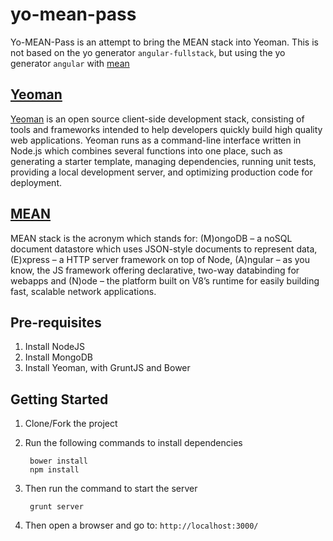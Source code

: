 yo-mean-pass
============

Yo-MEAN-Pass is an attempt to bring the MEAN stack into Yeoman. This is not based on the yo generator `angular-fullstack`, but using the yo generator `angular` with [mean](https://github.com/linnovate/mean) 

## [Yeoman](http://yeoman.io/) ##

[Yeoman](http://yeoman.io/) is an open source client-side development stack, consisting of tools and frameworks intended to help developers quickly build high quality web applications. Yeoman runs as a command-line interface written in Node.js which combines several functions into one place, such as generating a starter template, managing dependencies, running unit tests, providing a local development server, and optimizing production code for deployment.

## [MEAN](http://www.mean.io/#!/) ##

MEAN stack is the acronym which stands for: (M)ongoDB – a noSQL document datastore which uses JSON-style documents to represent data, (E)xpress – a HTTP server framework on top of Node, (A)ngular – as you know, the JS framework offering declarative, two-way databinding for webapps and (N)ode – the platform built on V8’s runtime for easily building fast, scalable network applications.

## Pre-requisites ##

1. Install NodeJS
2. Install MongoDB
3. Install Yeoman, with GruntJS and Bower

## Getting Started ##


1. Clone/Fork the project
2. Run the following commands to install dependencies

    	bower install
		npm install

3. Then run the command to start the server


		grunt server

3. Then open a browser and go to: `http://localhost:3000/`

